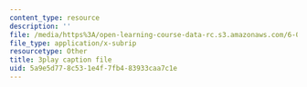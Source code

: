 ```yaml
---
content_type: resource
description: ''
file: /media/https%3A/open-learning-course-data-rc.s3.amazonaws.com/6-042j-mathematics-for-computer-science-spring-2015/5a9e5d778c531e4f7fb483933caa7c1e_n4KKgKpp--0.srt
file_type: application/x-subrip
resourcetype: Other
title: 3play caption file
uid: 5a9e5d77-8c53-1e4f-7fb4-83933caa7c1e
---
```

